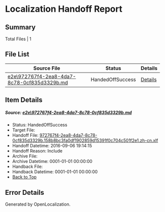 # <a name='report-top'></a> Localization Handoff Report

## Summary
 Total Files | 1

## File List
 Source File | Status | Details 
 ----------- | ------ | ------- 
 [e2e\972767f4-2ea8-4da7-8c78-0cf835d3329b.md](https://github.com/OpenLocalizationTestOrg/ol-test0/blob/997c8526132de29c2cf5bd7c8486df01790ac40c/e2e/972767f4-2ea8-4da7-8c78-0cf835d3329b.md) | HandedOffSuccess | [Details](#5b9feec3e731ca1ff6289049b6d844453dabbb045)

## Item Details
##### <a name='5b9feec3e731ca1ff6289049b6d844453dabbb045'></a> Source: [e2e\972767f4-2ea8-4da7-8c78-0cf835d3329b.md](https://github.com/OpenLocalizationTestOrg/ol-test0/blob/997c8526132de29c2cf5bd7c8486df01790ac40c/e2e/972767f4-2ea8-4da7-8c78-0cf835d3329b.md)
* Status: HandedOffSuccess
* Target File: 
* Handoff File: [972767f4-2ea8-4da7-8c78-0cf835d3329b.158b8bc3fa0df1902859d15391f0c704c501f2e1.zh-cn.xlf](https://github.com/OpenLocalizationTestOrg/ol-test0-handoff/blob/726a18e59b0b4adb9b299f0ba8bade151cb193d8/ol-handoff/OpenLocalizationTestOrg/ol-test0-zhcn/ci/ht/972767f4-2ea8-4da7-8c78-0cf835d3329b.158b8bc3fa0df1902859d15391f0c704c501f2e1.zh-cn.xlf)
* Handoff Datetime: 2016-09-06 19:14:15
* Handoff Reason: Include
* Archive File: 
* Archive Datetime: 0001-01-01 00:00:00
* Handback File: 
* Handback Datetime: 0001-01-01 00:00:00
* [Back to Top](#report-top)


## Error Details

Generated by OpenLocalization.
